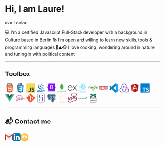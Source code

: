 # Hi, I am Laure!
aka Loulou

💻 I’m a certified Javascript Full-Stack developer with a background in Culture based in Berlin
📚 I’m open and willing to learn new skills, tools & programming languages
🍳⛰️🎧 I love cooking, wondering around in nature and tuning in with political content

---

## Toolbox

<img src="https://github.com/devicons/devicon/blob/master/icons/html5/html5-original-wordmark.svg" width="30" height="30"/> 
<img src="https://github.com/devicons/devicon/blob/master/icons/css3/css3-original-wordmark.svg" width="30" height="30" /> 
<img src="https://github.com/devicons/devicon/blob/master/icons/javascript/javascript-original.svg" width="30" height="30" /> 
<img src="https://github.com/devicons/devicon/blob/master/icons/jquery/jquery-plain-wordmark.svg" width="30" height="30" /> 
<img src="https://github.com/devicons/devicon/blob/master/icons/bootstrap/bootstrap-original-wordmark.svg" width="30" height="30" /> 
<img src="https://github.com/devicons/devicon/blob/master/icons/mongodb/mongodb-plain-wordmark.svg" width="30" height="30" /> 
<img src="https://github.com/devicons/devicon/blob/master/icons/express/express-original.svg" width="30" height="30" /> 
<img src="https://github.com/devicons/devicon/blob/master/icons/react/react-original-wordmark.svg" width="30" height="30" /> 
<img src="https://github.com/devicons/devicon/blob/master/icons/nodejs/nodejs-plain-wordmark.svg" width="30" height="30" /> 
<img src="https://github.com/devicons/devicon/blob/master/icons/npm/npm-original-wordmark.svg" width="30" height="30" /> 
<img src="https://github.com/devicons/devicon/blob/master/icons/vscode/vscode-original.svg" width="30" height="30" /> 
<img src="https://github.com/devicons/devicon/blob/master/icons/redux/redux-original.svg" width="30" height="30" /> 
<img src="https://github.com/devicons/devicon/blob/master/icons/angularjs/angularjs-original.svg" width="30" height="30" /> 
<img src="https://github.com/devicons/devicon/blob/master/icons/typescript/typescript-plain.svg" width="30" height="30" /> 
<img src="https://github.com/devicons/devicon/blob/master/icons/vuejs/vuejs-original.svg" width="30" height="30" />
<img src="https://github.com/devicons/devicon/blob/master/icons/sass/sass-original.svg" width="30" height="30" /> 
<img src="https://github.com/devicons/devicon/blob/master/icons/git/git-original.svg" width="30" height="30" /> 
<img src="https://github.com/devicons/devicon/blob/master/icons/heroku/heroku-original.svg" width="30" height="30" /> 
<img src="https://github.com/devicons/devicon/blob/master/icons/postgresql/postgresql-original.svg" width="30" height="30" /> 
<img src="https://github.com/devicons/devicon/blob/master/icons/firebase/firebase-line-wordmark.svg" width="30" height="30" /> 
<img src="https://github.com/devicons/devicon/blob/master/icons/jest/jest-plain.svg" width="30" height="30" /> 
<img src="https://github.com/devicons/devicon/blob/master/icons/cucumber/cucumber-plain-wordmark.svg" width="30" height="30" /> 
<img src="https://github.com/devicons/devicon/blob/master/icons/puppeteer/puppeteer-original.svg" width="30" height="30" /> 



---

## 📬 Contact me

[<img align="left" alt="send me an email" width="25px" src="gmail.svg" />](mailto:laure.lincker@gmail.com@gmail.com)
[<img align="left" alt="linkedin profile" width="25px" src="linkedin.svg" />](https://www.linkedin.com/in/laure-lincker/)
[<img align="left" alt="portfolio" width="25px" src="internet.png" />](https://louloulinck.github.io/portfolio-site-careerfoundry/index.html#home-page)
